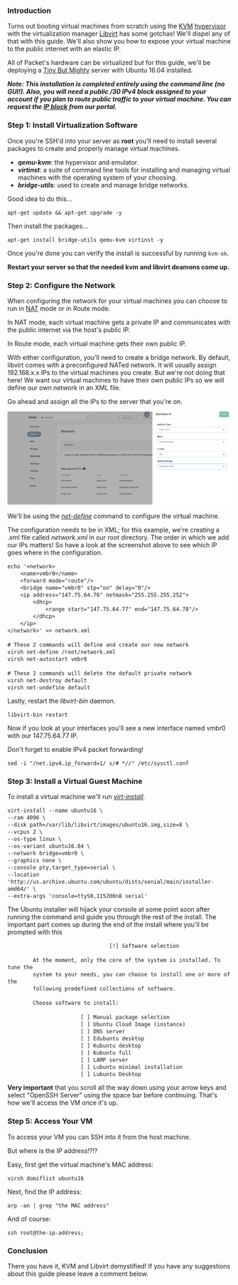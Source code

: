 <!-- <meta>
{
    "title":"KVM and Libvirt on Ubuntu 16.04",
    "description":"KVM and Libvirt on Ubuntu 16.04 description",
    "author":"Ronggur Habibun",
    "github":"ronggur",
    "email":"ronggur.mh@gmail.com",
    "tag":["virtual machines", "another tag"]
}
</meta> -->

### Introduction

Turns out booting virtual machines from scratch using the [KVM](http://www.linux-kvm.org/page/Main_Page) [hypervisor](https://en.wikipedia.org/wiki/Hypervisor) with the virtualization manager [Libvirt](https://libvirt.org/) has some gotchas! We'll dispel any of that with this guide. We'll also show you how to expose your virtual machine to the public internet with an elastic IP.

All of Packet's hardware can be virtualized but for this guide, we'll be deploying a [Tiny But Mighty](https://www.packet.net/cloud/servers/t1-small/) server with Ubuntu 16.04 installed.

_**Note: This installation is completed entirely using the command line (no GUI!). Also, you will need a public /30 IPv4 block assigned to your account if you plan to route public traffic to your virtual machine. You can request the [IP block](/products/network/basic/elastic-ips.md) from our portal.**_

### Step 1: Install Virtualization Software

Once you're SSH'd into your server as **root** you'll need to install several packages to create and properly manage virtual machines.

*   **_qemu-kvm_**: the hypervisor and emulator.
*   **_virtinst_**: a suite of command line tools for installing and managing virtual machines with the operating system of your choosing.
*   **_bridge-utils_**: used to create and manage bridge networks.

Good idea to do this...
```
apt-get update && apt-get upgrade -y    
```
Then install the packages...
```
apt-get install bridge-utils qemu-kvm virtinst -y    
```
Once you're done you can verify the install is successful by running `kvm-ok`.

**Restart your server so that the needed kvm and libvirt deamons come up.**

### Step 2: Configure the Network

When configuring the network for your virtual machines you can choose to run in [NAT](https://en.wikipedia.org/wiki/Network_address_translation) mode or in Route mode. 

In NAT mode, each virtual machine gets a private IP and communicates with the public internet via the host's public IP. 

In Route mode, each virtual machine gets their own public IP. 

With either configuration, you'll need to create a bridge network. By default, libvirt comes with a preconfigured NATed network. It will usually assign 192.168.x.x IPs to the virtual machines you create. But we're not doing that here! We want our virtual machines to have their own public IPs so we will define our own network in an XML file.

Go ahead and assign all the IPs to the server that you're on.

![ips](/images/kvm-and-libvirt/ips.png)

We'll be using the _[net-define](https://libvirt.org/sources/virshcmdref/html/sect-net-define.html)_ command to configure the virtual machine.

The configuration needs to be in XML; for this example, we're creating a .xml file called _network.xml_ in our root directory. The order in which we add our IPs matters! So have a look at the screenshot above to see which IP goes where in the configuration.
```
echo '<network>
	<name>vmbr0</name>
	<forward mode="route"/>
	<bridge name="vmbr0" stp="on" delay="0"/>
	<ip address="147.75.64.76" netmask="255.255.255.252">
		<dhcp>
			<range start="147.75.64.77" end="147.75.64.78"/>
		</dhcp>
	</ip>
</network>' >> network.xml

# These 2 commands will define and create our new network
virsh net-define /root/network.xml
virsh net-autostart vmbr0

# These 2 commands will delete the default private network
virsh net-destroy default
virsh net-undefine default
```
Lastly, restart the _libvirt-bin_ daemon.
```
libvirt-bin restart    
```
Now if you look at your interfaces you'll see a new interface named vmbr0 with our 147.75.64.77 IP.

Don't forget to enable IPv4 packet forwarding!
```
sed -i "/net.ipv4.ip_forward=1/ s/# *//" /etc/sysctl.conf
```
### Step 3: Install a Virtual Guest Machine

To install a virtual machine we'll run _[virt-install](https://www.mankier.com/1/virt-install)_.
```
virt-install --name ubuntu16 \
--ram 4096 \
--disk path=/var/lib/libvirt/images/ubuntu16.img,size=8 \
--vcpus 2 \
--os-type linux \
--os-variant ubuntu16.04 \
--network bridge=vmbr0 \
--graphics none \
--console pty,target_type=serial \
--location 'http://us.archive.ubuntu.com/ubuntu/dists/xenial/main/installer-amd64/' \
--extra-args 'console=ttyS0,115200n8 serial'
```
The Ubuntu installer will hijack your console at some point soon after running the command and guide you through the rest of the install. The important part comes up during the end of the install where you'll be prompted with this
```
                                [!] Software selection

        At the moment, only the core of the system is installed. To tune the
        system to your needs, you can choose to install one or more of the
        following predefined collections of software.

        Choose software to install:

                       [ ] Manual package selection
                       [ ] Ubuntu Cloud Image (instance)
                       [ ] DNS server
                       [ ] Edubuntu desktop
                       [ ] Kubuntu desktop
                       [ ] Kubuntu full
                       [ ] LAMP server
                       [ ] Lubuntu minimal installation
                       [ ] Lubuntu Desktop
```
**Very important** that you scroll all the way down using your arrow keys and select "OpenSSH Server" using the space bar before continuing. That's how we'll access the VM once it's up.

### Step 5: Access Your VM

To access your VM you can SSH into it from the host machine.

But where is the IP address!?!? 

Easy, first get the virtual machine's MAC address:
```
virsh domiflist ubuntu16
```
Next, find the IP address:
```
arp -an | grep "the MAC address"    
```
And of course:
```   
ssh root@the-ip-address;
```    
### Conclusion

There you have it, KVM and Libvirt demystified! If you have any suggestions about this guide please leave a comment below.
